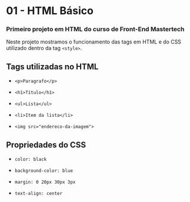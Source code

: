 # 01 - HTML Básico

### Primeiro projeto em HTML do curso de Front-End Mastertech

Neste projeto mostramos o funcionamento das tags em HTML e do CSS utilizado dentro da tag `<style>`.

## Tags utilizadas no HTML

* `<p>Paragrafo</p>`

* `<h1>Título</h1>`

* `<ul>Lista</ul>`

* `<li>Item da lista</li>`

* `<img src="endereco-da-imagem">`

## Propriedades do CSS

* `color: black`

* `background-color: blue`

* `margin: 0 20px 30px 3px`

* `text-align: center`
